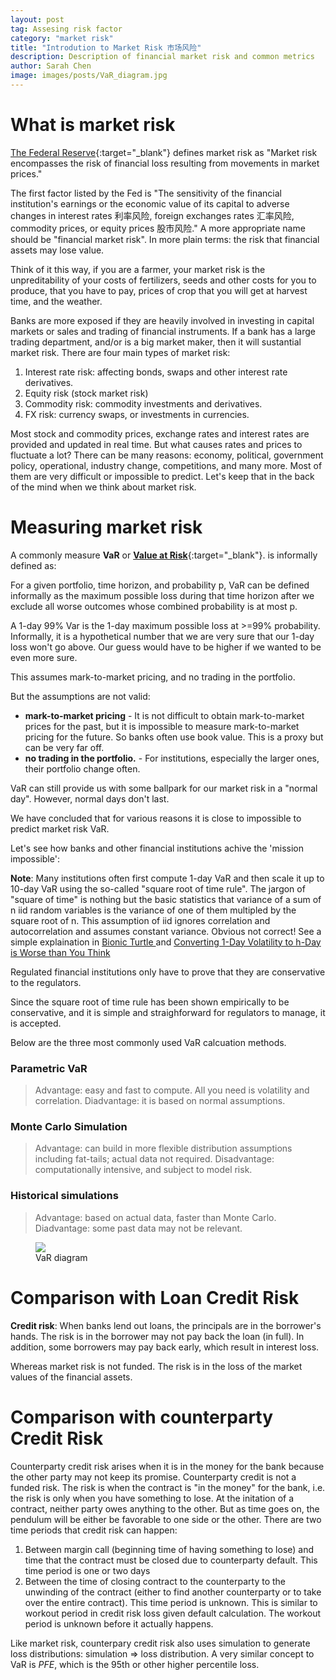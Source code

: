 ```yaml
---
layout: post
tag: Assesing risk factor
category: "market risk"
title: "Introdution to Market Risk 市场风险"
description: Description of financial market risk and common metrics
author: Sarah Chen
image: images/posts/VaR_diagram.jpg
---
```


# What is market risk
[The Federal Reserve](https://www.federalreserve.gov/supervisionreg/topics/market_risk_mgmt.htm){:target="_blank"} defines market risk as "Market risk encompasses the risk of financial loss resulting from movements in market prices." 

The first factor listed by the Fed is "The sensitivity of the financial institution's earnings or the economic value of its capital to adverse changes in interest rates 利率风险, foreign exchanges rates 汇率风险, commodity prices, or equity prices 股市风险."   A more appropriate name should be "financial market risk".  In more plain terms: the risk that financial assets may lose value. 

Think of it this way, if you are a farmer, your market risk is the unpreditability of your costs of fertilizers, seeds and other costs for you to produce, that you have to pay, prices of crop that you will get at harvest time, and the weather.    

Banks are more exposed if they are heavily involved in investing in capital markets or sales and trading of financial instruments.  If a bank has a large trading department, and/or is a big market maker, then it will sustantial market risk.  There are four main types of market risk:

1. Interest rate risk: affecting bonds, swaps and other interest rate derivatives. 
2. Equity risk (stock market risk)
3. Commodity risk: commodity investments and derivatives. 
4. FX risk: currency swaps, or investments in currencies. 

Most stock and commodity prices, exchange rates and interest rates are provided and updated in real time.  But what causes rates and prices to fluctuate a lot?  There can be many reasons: economy, political, government policy, operational, industry change, competitions, and many more.  Most of them are very difficult or impossible to predict.  Let's keep that in the back of the mind when we think about market risk. 

# Measuring market risk

A commonly measure  **VaR** or [**Value at Risk**](https://en.wikipedia.org/wiki/Value_at_risk#cite_note-Jorion-1){:target="_blank"}.
 is informally defined as:

For a given portfolio, time horizon, and probability p, VaR can be defined informally as the maximum possible loss during that time horizon after we exclude all worse outcomes whose combined probability is at most p. 

A 1-day 99% Var is the 1-day maximum possible loss at >=99% probability. Informally, it is a hypothetical number that we are very sure that our 1-day loss won't go above.  Our guess would have to be higher if we wanted to be even more sure.  

This assumes mark-to-market pricing, and no trading in the portfolio.

But the assumptions are not valid:

* **mark-to-market pricing** - It is not difficult to obtain mark-to-market prices for the past, but it is impossible to measure mark-to-market pricing for the future. So banks often use book value.  This is a proxy but can be very far off. 
* **no trading in the portfolio.** - For institutions, especially the larger ones, their portfolio change often.

VaR can still provide us with some ballpark for our market risk in a "normal day".   However, normal days don't last.  

We have concluded that for various reasons it is close to impossible to predict market risk VaR.

Let's see how banks and other financial institutions achive the 'mission impossible':
<div class="note"><p>
<b>Note</b>: Many institutions often first compute 1-day VaR and then scale it up to 10-day VaR using the so-called "square root of time rule".  The jargon of "square of time" is nothing but the basic statistics that variance of a sum of n iid random variables is the variance of one of them multipled by the square root of n.  This assumption of iid ignores correlation and autocorrelation and assumes constant variance.  Obvious not correct!  See a simple explaination in <a href="https://www.bionicturtle.com/forum/threads/what’s-wrong-with-multiplying-by-the-square-root-of-time.10035/" target="_blank">Bionic Turtle </a> and <a href="https://www.sas.upenn.edu/~fdiebold/papers/paper18/dsi.pdf" target="_blank">Converting 1-Day Volatility to h-Day is Worse than You Think
</a> 
</p></div>

Regulated financial institutions only have to prove that they are conservative to the regulators.  

Since the square root of time rule has been shown empirically to be conservative, and it is simple and straighforward for regulators to manage, it is accepted.   

Below are the three most commonly used VaR calcuation methods. 

### Parametric VaR

> Advantage: easy and fast to compute.  All you need is volatility and correlation. 
Diadvantage: it is based on normal assumptions.  

### Monte Carlo Simulation

> Advantage: can build in more flexible distribution assumptions including fat-tails; actual data not required.
Disadvantage: computationally intensive, and subject to model risk. 


### Historical simulations

> Advantage: based on actual data, faster than Monte Carlo.
Diadvantage: some past data may not be relevant.

<figure>
  <img src="{{ "/images/posts/VaR_diagram.jpg" | relative_url }}">
  <figcaption>VaR diagram</figcaption>
</figure>

# Comparison with Loan Credit Risk

**Credit risk**:  When banks lend out loans, the principals are in the borrower's hands. The risk is in the borrower may not pay back the loan (in full). In addition, some borrowers may pay back early, which result in interest loss. 

Whereas market risk is not funded.  The risk is in the loss of the market values of the financial assets.  

# Comparison with counterparty Credit Risk
Counterparty credit risk arises when it is in the money for the bank because the other party may not keep its promise.  Counterparty credit is not a funded risk.  The risk is when the contract is "in the money" for the bank, i.e. the risk is only when you have something to lose.   At the initation of a contract, neither party owes anything to the other.  But as time goes on, the pendulum will be either be favorable to one side or the other.  There are two time periods that credit risk can happen:
1. Between margin call (beginning time of having something to lose) and time that the contract must be closed due to counterparty default.  This time period is one or two days
2. Between the time of closing contract to the counterparty to the unwinding of the contract (either to find another counterparty or to take over the entire contract).  This time period is unknown.  This is similar to workout period in credit risk loss given default calculation.  The workout period is unknown before it actually happens.  

Like market risk, counterpary credit risk also uses simulation to generate loss distributions: simulation => loss distribution.  A very similar concept to VaR is *PFE*, which is the 95th or other higher percentile loss. 